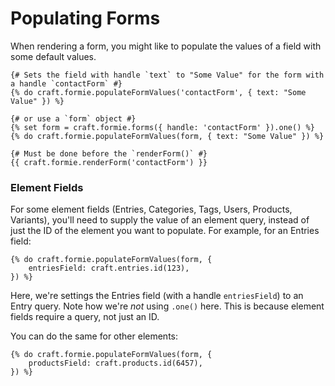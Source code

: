 # Populating Forms
When rendering a form, you might like to populate the values of a field with some default values.

```twig
{# Sets the field with handle `text` to "Some Value" for the form with a handle `contactForm` #}
{% do craft.formie.populateFormValues('contactForm', { text: "Some Value" }) %}

{# or use a `form` object #}
{% set form = craft.formie.forms({ handle: 'contactForm' }).one() %}
{% do craft.formie.populateFormValues(form, { text: "Some Value" }) %}

{# Must be done before the `renderForm()` #}
{{ craft.formie.renderForm('contactForm') }}
```

### Element Fields
For some element fields (Entries, Categories, Tags, Users, Products, Variants), you'll need to supply the value of an element query, instead of just the ID of the element you want to populate. For example, for an Entries field:

```twig
{% do craft.formie.populateFormValues(form, {
    entriesField: craft.entries.id(123),
}) %}
```

Here, we're settings the Entries field (with a handle `entriesField`) to an Entry query. Note how we're _not_ using `.one()` here. This is because element fields require a query, not just an ID.

You can do the same for other elements:

```twig
{% do craft.formie.populateFormValues(form, {
    productsField: craft.products.id(6457),
}) %}
```